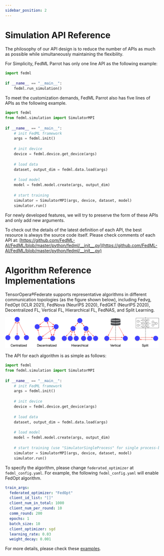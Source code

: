 ```yaml
---
sidebar_position: 2
---
```


# Simulation API Reference


The philosophy of our API design is to reduce the number of APIs as much as possible while simultaneously maintaining the flexibility.

For Simplicity, FedML Parrot has only one line API as the following example:

```Python
import fedml

if __name__ == "__main__":
    fedml.run_simulation()
```

To meet the customization demands, FedML Parrot also has five lines of APIs as the following example.
```Python
import fedml
from fedml.simulation import SimulatorMPI

if __name__ == "__main__":
    # init FedML framework
    args = fedml.init()

    # init device
    device = fedml.device.get_device(args)

    # load data
    dataset, output_dim = fedml.data.load(args)

    # load model
    model = fedml.model.create(args, output_dim)

    # start training
    simulator = SimulatorMPI(args, device, dataset, model)
    simulator.run()
```



For newly developed features, we will try to preserve the form of these APIs and only add new arguments. 

To check out the details of the latest definition of each API, the best resource is always the source code itself. Please check comments of each API at:
[https://github.com/FedML-AI/FedML/blob/master/python/fedml/__init__.py](https://github.com/FedML-AI/FedML/blob/master/python/fedml/__init__.py)

# Algorithm Reference Implementations

TensorOpera®Federate supports representative algorithms in different communication topologies (as the figure shown below), including Fedvg, FedOpt (ICLR 2021), FedNova (NeurIPS 2020), FedGKT (NeurIPS 2020), Decentralized FL, Vertical FL, Hierarchical FL, FedNAS, and Split Learning.


![./../_static/image/fedml-topology.png](./../_static/image/fedml-topology.png)

The API for each algorithm is as simple as follows:

```Python
import fedml
from fedml.simulation import SimulatorMPI

if __name__ == "__main__":
    # init FedML framework
    args = fedml.init()

    # init device
    device = fedml.device.get_device(args)

    # load data
    dataset, output_dim = fedml.data.load(args)

    # load model
    model = fedml.model.create(args, output_dim)

    # start training (use "SimulatorSingleProcess" for single process-based simulation)
    simulator = SimulatorMPI(args, device, dataset, model)
    simulator.run()
```

To specify the algorithm, please change `federated_optimizer` at `fedml_config.yaml`. For example, the following `fedml_config.yaml` will enable FedOpt algorithm.

```yaml
train_args:
  federated_optimizer: "FedOpt"
  client_id_list: "[]"
  client_num_in_total: 1000
  client_num_per_round: 10
  comm_round: 200
  epochs: 1
  batch_size: 10
  client_optimizer: sgd
  learning_rate: 0.03
  weight_decay: 0.001
```

For more details, please check these [examples](./examples/examples.md).

